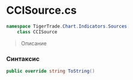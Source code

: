 
# CCISource.cs
```csharp
namespace TigerTrade.Chart.Indicators.Sources  
    class CCISource
```

> Описание

### Синтаксис
```csharp
public override string ToString()
```
